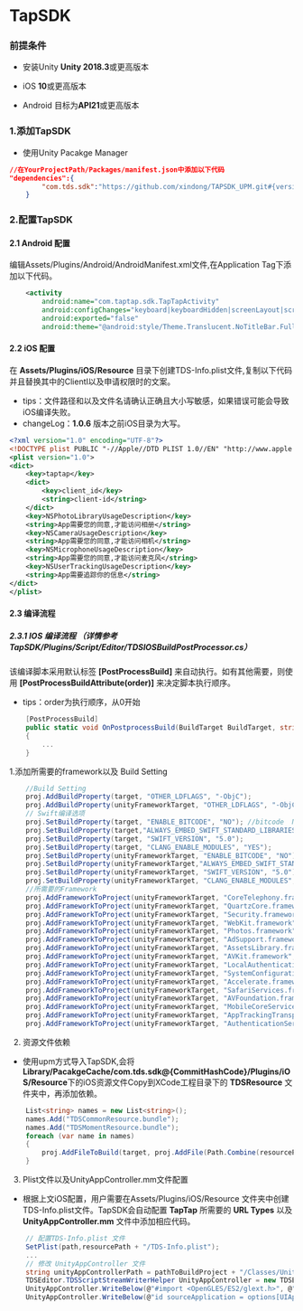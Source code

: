 # TapSDK

### 前提条件

* 安装Unity **Unity 2018.3**或更高版本

* iOS **10**或更高版本

* Android 目标为**API21**或更高版本

### 1.添加TapSDK

* 使用Unity Pacakge Manager

```json
//在YourProjectPath/Packages/manifest.json中添加以下代码
"dependencies":{
        "com.tds.sdk":"https://github.com/xindong/TAPSDK_UPM.git#{version_name}"
    }
```

### 2.配置TapSDK

#### 2.1 Android 配置

编辑Assets/Plugins/Android/AndroidManifest.xml文件,在Application Tag下添加以下代码。
```xml
    <activity
        android:name="com.taptap.sdk.TapTapActivity"
        android:configChanges="keyboard|keyboardHidden|screenLayout|screenSize|orientation"
        android:exported="false"
        android:theme="@android:style/Theme.Translucent.NoTitleBar.Fullscreen" />
```

#### 2.2 iOS 配置

在 **Assets/Plugins/iOS/Resource** 目录下创建TDS-Info.plist文件,复制以下代码并且替换其中的ClientI以及申请权限时的文案。
* tips：文件路径和以及文件名请确认正确且大小写敏感，如果错误可能会导致iOS编译失败。
* changeLog：**1.0.6** 版本之前iOS目录为大写。
```xml
<?xml version="1.0" encoding="UTF-8"?>
<!DOCTYPE plist PUBLIC "-//Apple//DTD PLIST 1.0//EN" "http://www.apple.com/DTDs/PropertyList-1.0.dtd">
<plist version="1.0">
<dict>
    <key>taptap</key>
    <dict>
        <key>client_id</key>
        <string>client-id</string>
    </dict>
    <key>NSPhotoLibraryUsageDescription</key>
    <string>App需要您的同意,才能访问相册</string>
    <key>NSCameraUsageDescription</key>
    <string>App需要您的同意,才能访问相机</string>
    <key>NSMicrophoneUsageDescription</key>
    <string>App需要您的同意,才能访问麦克风</string>
    <key>NSUserTrackingUsageDescription</key>
    <string>App需要追踪你的信息</string>
</dict>
</plist>
```

#### 2.3 编译流程

##### 2.3.1 IOS 编译流程 （详情参考 TapSDK/Plugins/Script/Editor/TDSIOSBuildPostProcessor.cs）

该编译脚本采用默认标签 **[PostProcessBuild]** 来自动执行。如有其他需要，则使用 **[PostProcessBuildAttribute(order)]** 来决定脚本执行顺序。
* tips：order为执行顺序，从0开始

```c#
    [PostProcessBuild]
    public static void OnPostprocessBuild(BuildTarget BuildTarget, string path)
    {
        ...
    }
```

1.添加所需要的framework以及 Build Setting 

```c#
    //Build Setting
    proj.AddBuildProperty(target, "OTHER_LDFLAGS", "-ObjC");
    proj.AddBuildProperty(unityFrameworkTarget, "OTHER_LDFLAGS", "-ObjC");
    // Swift编译选项
    proj.SetBuildProperty(target, "ENABLE_BITCODE", "NO"); //bitcode  NO
    proj.SetBuildProperty(target,"ALWAYS_EMBED_SWIFT_STANDARD_LIBRARIES","YES");
    proj.SetBuildProperty(target, "SWIFT_VERSION", "5.0");
    proj.SetBuildProperty(target, "CLANG_ENABLE_MODULES", "YES");
    proj.SetBuildProperty(unityFrameworkTarget, "ENABLE_BITCODE", "NO"); //bitcode  NO
    proj.SetBuildProperty(unityFrameworkTarget,"ALWAYS_EMBED_SWIFT_STANDARD_LIBRARIES","YES");
    proj.SetBuildProperty(unityFrameworkTarget, "SWIFT_VERSION", "5.0");
    proj.SetBuildProperty(unityFrameworkTarget, "CLANG_ENABLE_MODULES", "YES");
    //所需要的Framework
    proj.AddFrameworkToProject(unityFrameworkTarget, "CoreTelephony.framework", false);
    proj.AddFrameworkToProject(unityFrameworkTarget, "QuartzCore.framework", false);
    proj.AddFrameworkToProject(unityFrameworkTarget, "Security.framework", false);
    proj.AddFrameworkToProject(unityFrameworkTarget, "WebKit.framework", false);
    proj.AddFrameworkToProject(unityFrameworkTarget, "Photos.framework", false);
    proj.AddFrameworkToProject(unityFrameworkTarget, "AdSupport.framework", false);
    proj.AddFrameworkToProject(unityFrameworkTarget, "AssetsLibrary.framework", false);
    proj.AddFrameworkToProject(unityFrameworkTarget, "AVKit.framework", false);
    proj.AddFrameworkToProject(unityFrameworkTarget, "LocalAuthentication.framework", false);
    proj.AddFrameworkToProject(unityFrameworkTarget, "SystemConfiguration.framework", false);
    proj.AddFrameworkToProject(unityFrameworkTarget, "Accelerate.framework", false);
    proj.AddFrameworkToProject(unityFrameworkTarget, "SafariServices.framework", false);
    proj.AddFrameworkToProject(unityFrameworkTarget, "AVFoundation.framework", false);
    proj.AddFrameworkToProject(unityFrameworkTarget, "MobileCoreServices.framework", false);
    proj.AddFrameworkToProject(unityFrameworkTarget, "AppTrackingTransparency.framework", true);
    proj.AddFrameworkToProject(unityFrameworkTarget, "AuthenticationServices.framework", true);
```

2. 资源文件依赖
* 使用upm方式导入TapSDK,会将 **Library/PacakgeCache/com.tds.sdk@{CommitHashCode}/Plugins/iOS/Resource**下的iOS资源文件Copy到XCode工程目录下的 **TDSResource** 文件夹中，再添加依赖。

```c#
    List<string> names = new List<string>(); 
    names.Add("TDSCommonResource.bundle");
    names.Add("TDSMomentResource.bundle");
    foreach (var name in names)
    {
        proj.AddFileToBuild(target, proj.AddFile(Path.Combine(resourcePath,name), Path.Combine(resourcePath,name), PBXSourceTree.Source));
    }
```

3. Plist文件以及UnityAppController.mm文件配置

* 根据上文iOS配置，用户需要在Assets/Plugins/iOS/Resource 文件夹中创建TDS-Info.plist文件。TapSDK会自动配置 **TapTap** 所需要的 **URL Types** 以及 **UnityAppController.mm** 文件中添加相应代码。

```c#
    // 配置TDS-Info.plist 文件
    SetPlist(path,resourcePath + "/TDS-Info.plist");
    ...
    // 修改 UnityAppController 文件
    string unityAppControllerPath = pathToBuildProject + "/Classes/UnityAppController.mm";
    TDSEditor.TDSScriptStreamWriterHelper UnityAppController = new TDSEditor.TDSScriptStreamWriterHelper(unityAppControllerPath);
    UnityAppController.WriteBelow(@"#import <OpenGLES/ES2/glext.h>", @"#import <TapSDK/TapLoginHelper.h>");
    UnityAppController.WriteBelow(@"id sourceApplication = options[UIApplicationOpenURLOptionsSourceApplicationKey], annotation = options[UIApplicationOpenURLOptionsAnnotationKey];",@"if(url){[TapLoginHelper handleTapTapOpenURL:url];}");
```



